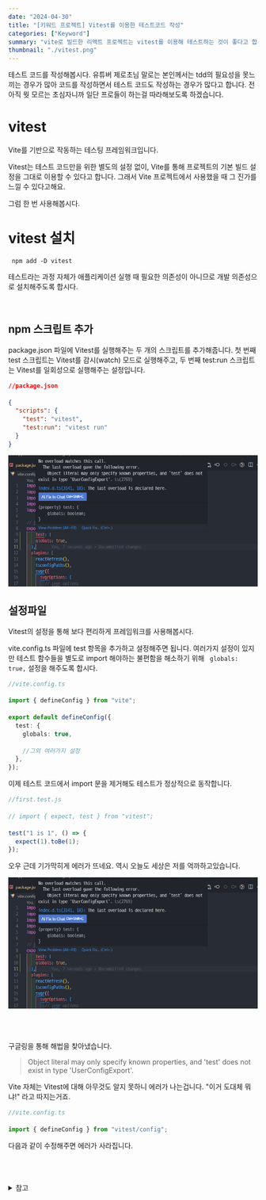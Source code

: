 ```yaml
---
date: "2024-04-30"
title: "[키워드 프로젝트] Vitest를 이용한 테스트코드 작성"
categories: ["Keyword"]
summary: "vite로 빌드한 리액트 프로젝트는 vitest를 이용해 테스트하는 것이 좋다고 합니다."
thumbnail: "./vitest.png"
---
```


테스트 코드를 작성해봅시다. 유튜버 제로초님 말로는 본인께서는 tdd의 필요성을 못느끼는 경우가 많아 코드를 작성하면서 테스트 코드도 작성하는 경우가 많다고 합니다. 전 아직 뭣 모르는 초심자니까 일단 프로들이 하는걸 따라해보도록 하겠습니다.

# vitest

Vite를 기반으로 작동하는 테스팅 프레임워크입니다.

Vitest는 테스트 코드만을 위한 별도의 설정 없이, Vite를 통해 프로젝트의 기본 빌드 설정을 그대로 이용할 수 있다고 합니다. 그래서 Vite 프로젝트에서 사용했을 때 그 진가를 느낄 수 있다고해요.

그럼 한 번 사용해봅시다.

# vitest 설치

```shell
 npm add -D vitest

```

테스트라는 과정 자체가 애플리케이션 실행 때 필요한 의존성이 아니므로 개발 의존성으로 설치해주도록 합시다.

<br>

## npm 스크립트 추가

package.json 파일에 Vitest를 실행해주는 두 개의 스크립트를 추가해줍니다. 첫 번째 test 스크립트는 Vitest를 감시(watch) 모드로 실행해주고, 두 번째 test:run 스크립트는 Vitest를 일회성으로 실행해주는 설정입니다.

```json
//package.json

{
  "scripts": {
    "test": "vitest",
    "test:run": "vitest run"
  }
}
```

![alt text](image-63.png)

## 설정파일

Vitest의 설정을 통해 보다 편리하게 프레임워크를 사용해봅시다.

vite.config.ts 파일에 test 항목을 추가하고 설정해주면 됩니다. 여러가지 설정이 있지만 테스트 함수들을 별도로 import 해야하는 불편함을 해소하기 위해 ` globals: true,` 설정을 해주도록 합시다.

```ts
//vite.config.ts

import { defineConfig } from "vite";

export default defineConfig({
  test: {
    globals: true,

    //그외 여러가지 설정
  },
});
```

이제 테스트 코드에서 import 문을 제거해도 테스트가 정상적으로 동작합니다.

```js
//first.test.js

// import { expect, test } from "vitest";

test("1 is 1", () => {
  expect(1).toBe(1);
});
```

오우 근데 기가막히게 에러가 뜨네요. 역시 오늘도 세상은 저를 억까하고있습니다.

![alt text](image-61.png)

<br>
<br>

구글링을 통해 해법을 찾아냈습니다.

> Object literal may only specify known properties, and 'test' does not exist in type 'UserConfigExport'.

Vite 자체는 Vitest에 대해 아무것도 알지 못하니 에러가 나는겁니다. "이거 도대체 뭐냐!" 라고 따지는거죠.

```ts
//vite.config.ts

import { defineConfig } from "vitest/config";
```

다음과 같이 수정해주면 에러가 사라집니다.

<br>
<br>
<br>

<details>

<summary>참고</summary>

<div markdown="1">

https://www.daleseo.com/vitest/

https://stackoverflow.com/questions/72146352/vitest-defineconfig-test-does-not-exist-in-type-userconfigexport

</div>

</details>
